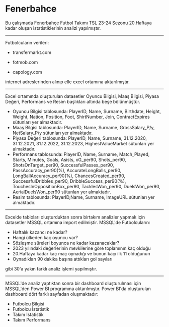 # Fenerbahce
Bu çalışmada Fenerbahçe Futbol Takımı TSL 23-24 Sezonu 20.Haftaya kadar oluşan istatistiklerinin analizi yapılmıştır.

--------------------------------------------------------------------------------------
Futbolcuların verileri:
* transfermarkt.com

* fotmob.com
  
* capology.com
  
internet adreslerinden alınıp elle excel ortamına aktarılmıştır.

--------------------------------------------------------------------------------------
Excel ortamında oluşturulan datasetler Oyuncu Bilgisi, Maaş Bilgisi, Piyasa Değeri, Performans ve Resim başlıkları altında beşe bölünmüştür.
* Oyuncu Bilgisi tablosunda: PlayerID, Name, Surname, Birthdate, Height, Weight, Nation, Position, Foot, ShirtNumber, Join, ContractExpires sütunları yer almaktadır.
* Maaş Bilgisi tablosunda: PlayerID, Name, Surname, GrossSalary_P/y, NetSalary_P/y sütunları yer almaktadır.
* Piyasa Değeri tablosunda: PlayerID, Name, Surname, 31.12.2020, 31.12.2021, 31.12.2022, 31.12.2023, HighestValueMarket sütunları yer almaktadır. 
* Performans tablosunda: PlayerID, Name, Surname, Match_Played, Starts, Minutes, Goals, Asists, xG_per90, Shots_per90, ShotsOnTarget_per90, SuccessfulPasses_per90, PassAccuracy_per90(%), AccurateLongBalls_per90, LongBallAccuracy_per90(%), ChancesCreated_per90, SuccessfulDribbles_per90, DribbleSuccess_per90(%), TouchesInOppositionBox_per90, TacklesWon_per90, DuelsWon_per90, AerialDuelsWon_per90 sütunları yer almaktadır.
* Resim tablosunda: PlayerID,Name, Surname, ImageURL sütunları yer almaktadır.
--------------------------------------------------------------------------------------
Excelde tabloları oluşturduktan sonra birtakım analizler yapmak için datasetler MSSQL ortamına import edilmiştir.
MSSQL'de Futbolcuların:
* Haftalık kazancı ne kadar?
* Hangi ülkeden kaç oyuncu var?
* Sözleşme süreleri boyunca ne kadar kazanacaklar?
* 2023 yılındaki değerlerinin mevkilerine göre toplamının kaç olduğu
* 20.Haftaya kadar kaç maç oynadığı ve bunun kaçı ilk 11 olduğunun
* Oynadıkları 90 dakika başına attıkları gol sayıları
  
gibi 30'a yakın farklı analiz işlemi yapılmıştır.

---------------------------------------------------------------------------------------
MSSQL'de analiz yaptıktan sonra bir dashboard oluşturulması için MSSQL'den Power BI programına aktarılmıştır.
Power BI'da oluşturulan dashboard dört farklı sayfadan oluşmaktadır:
* Futbolcu Bilgisi
* Futbolcu İstatistik
* Takım İstatistik
* Takım Performans



